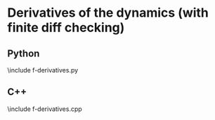 # Derivatives of the dynamics (with finite diff checking)

## Python
\include f-derivatives.py

## C++
\include f-derivatives.cpp
